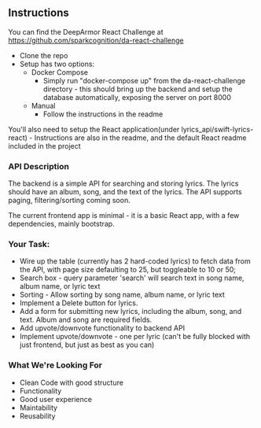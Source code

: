 ## Instructions

You can find the DeepArmor React Challenge at https://github.com/sparkcognition/da-react-challenge
- Clone the repo
- Setup has two options:
	- Docker Compose
		- Simply run "docker-compose up" from the da-react-challenge directory - this should bring up the backend and setup the database automatically, exposing the server on port 8000
	- Manual
		- Follow the instructions in the readme

You'll also need to setup the React application(under lyrics_api/swift-lyrics-react) - Instructions are also in the readme, and the default React readme included in the project

### API Description
The backend is a simple API for searching and storing lyrics.  The lyrics should have an album, song, and the text of the lyrics. The API supports paging, filtering/sorting coming soon.

The current frontend app is minimal - it is a basic React app, with a few dependencies, mainly bootstrap.

### Your Task:
   - Wire up the table (currently has 2 hard-coded lyrics) to fetch data from the API, with page size defaulting to 25, but toggleable to 10 or 50;
   - Search box - query parameter 'search' will search text in song name, album name, or lyric text
   - Sorting - Allow sorting by song name, album name, or lyric text
   - Implement a Delete button for lyrics.
   - Add a form for submitting new lyrics, including the album, song, and text. Album and song are required fields.
   - Add upvote/downvote functionality to backend API
   - Implement upvote/downvote - one per lyric (can't be fully blocked with just frontend, but just as best as you can)

### What We're Looking For
   - Clean Code with good structure
   - Functionality
   - Good user experience
   - Maintability
   - Reusability



